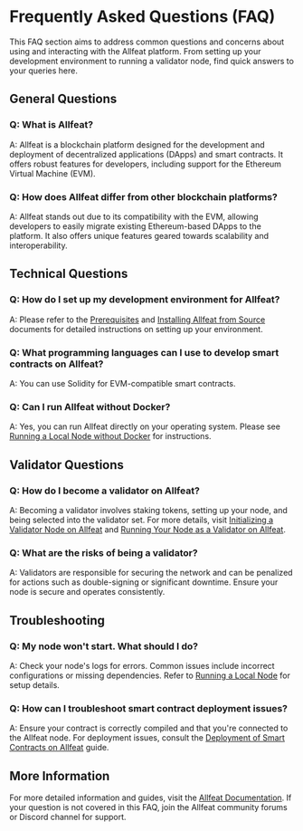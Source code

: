 # Frequently Asked Questions (FAQ)

This FAQ section aims to address common questions and concerns about using and interacting with the Allfeat platform. From setting up your development environment to running a validator node, find quick answers to your queries here.

## General Questions

### Q: What is Allfeat?
A: Allfeat is a blockchain platform designed for the development and deployment of decentralized applications (DApps) and smart contracts. It offers robust features for developers, including support for the Ethereum Virtual Machine (EVM).

### Q: How does Allfeat differ from other blockchain platforms?
A: Allfeat stands out due to its compatibility with the EVM, allowing developers to easily migrate existing Ethereum-based DApps to the platform. It also offers unique features geared towards scalability and interoperability.

## Technical Questions

### Q: How do I set up my development environment for Allfeat?
A: Please refer to the [Prerequisites](prerequisites.md) and [Installing Allfeat from Source](installation/from-source.md) documents for detailed instructions on setting up your environment.

### Q: What programming languages can I use to develop smart contracts on Allfeat?
A: You can use Solidity for EVM-compatible smart contracts.

### Q: Can I run Allfeat without Docker?
A: Yes, you can run Allfeat directly on your operating system. Please see [Running a Local Node without Docker](running-a-node/without-docker.md) for instructions.

## Validator Questions

### Q: How do I become a validator on Allfeat?
A: Becoming a validator involves staking tokens, setting up your node, and being selected into the validator set. For more details, visit [Initializing a Validator Node on Allfeat](validator-node/prerequisites.md) and [Running Your Node as a Validator on Allfeat](validator-node/running-as-validator.md).

### Q: What are the risks of being a validator?
A: Validators are responsible for securing the network and can be penalized for actions such as double-signing or significant downtime. Ensure your node is secure and operates consistently.

## Troubleshooting

### Q: My node won't start. What should I do?
A: Check your node's logs for errors. Common issues include incorrect configurations or missing dependencies. Refer to [Running a Local Node](running-a-node/docker.md) for setup details.

### Q: How can I troubleshoot smart contract deployment issues?
A: Ensure your contract is correctly compiled and that you're connected to the Allfeat node. For deployment issues, consult the [Deployment of Smart Contracts on Allfeat](smart-contracts/deployment.md) guide.

## More Information

For more detailed information and guides, visit the [Allfeat Documentation](https://allfeatdocs.org). If your question is not covered in this FAQ, join the Allfeat community forums or Discord channel for support.
